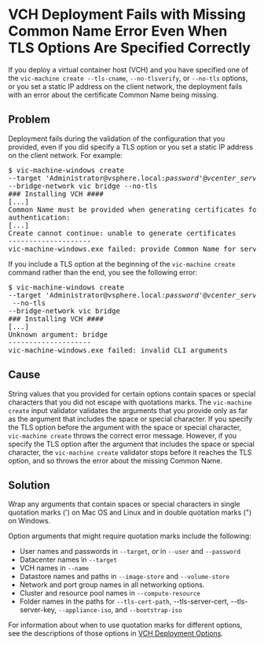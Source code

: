 # VCH Deployment Fails with Missing Common Name Error Even When TLS Options Are Specified Correctly #
If you deploy a virtual container host (VCH) and you have specified one of the `vic-machine create --tls-cname`, `--no-tlsverify`, or `--no-tls` options, or you set a static IP address on the client network, the deployment fails with an error about the certificate Common Name being missing.

## Problem ##
Deployment fails during the validation of the configuration that you provided, even if you did specify a TLS option or you set a static IP address on the client network. For example: 

<pre>$ vic-machine-windows create 
--target 'Administrator@vsphere.local:<i>password</i>'@<i>vcenter_server</i> 
--bridge-network vic bridge --no-tls
### Installing VCH ####
[...]
Common Name must be provided when generating certificates for client
authentication:
[...]
Create cannot continue: unable to generate certificates
--------------------
vic-machine-windows.exe failed: provide Common Name for server certificate</pre>

If you include a TLS option at the beginning of the `vic-machine create` command rather than the end, you see the following error: 
<pre>$ vic-machine-windows create 
--target 'Administrator@vsphere.local:<i>password</i>'@<i>vcenter_server</i> 
 --no-tls
--bridge-network vic bridge
### Installing VCH ####
[...]
Unknown argument: bridge
--------------------
vic-machine-windows.exe failed: invalid CLI arguments
</pre>


## Cause ##
String values that you provided for certain options contain spaces or special characters that you did not escape with quotations marks. The `vic-machine create` input validator validates the arguments that you provide only as far as the argument that includes the space or special character. If you specify the TLS option before the argument with the space or special character, `vic-machine create` throws the correct error message. However, if you specify the TLS option after the argument that includes the space or special character, the `vic-machine create` validator stops before it reaches the TLS option, and so throws the error about the missing Common Name.

## Solution ##
Wrap any arguments that contain spaces or special characters in single quotation marks (') on Mac OS and Linux and in double quotation marks (")  on Windows. 

Option arguments that might require quotation marks include the following:

- User names and passwords in `--target`, or in `--user` and `--password`
- Datacenter names in `--target`
- VCH names in `--name`
- Datastore names and paths in `--image-store` and `--volume-store`
- Network and port group names in all networking options.
- Cluster and resource pool names in `--compute-resource`
- Folder names in the paths for `--tls-cert-path`, --tls-server-cert, --tls-server-key, `--appliance-iso`, and `--bootstrap-iso`

For information about when to use quotation marks for different options, see the descriptions of those options in [VCH Deployment Options](vch_installer_options.md).